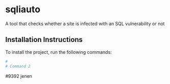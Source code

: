 # sqliauto
A tool that checks whether a site is infected with an SQL vulnerability or not

## Installation Instructions

To install the project, run the following commands:

```bash
# 
# Command 2
```
#9392
jenen
